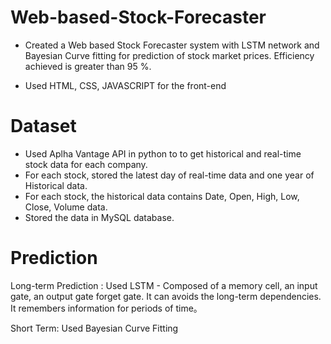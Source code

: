 # Web-based-Stock-Forecaster


- Created a Web based Stock Forecaster system with LSTM network and Bayesian Curve fitting for prediction of stock market prices. Efficiency achieved is greater than 95 %.

- Used HTML, CSS, JAVASCRIPT for the front-end

# Dataset
- Used Aplha Vantage API in python  to to get historical and real-time stock data for each company.
- For each stock, stored the latest day of real-time data and one year of Historical data.
- For each stock, the historical data contains Date, Open, High, Low, Close, Volume data.
- Stored the data in MySQL database.

# Prediction
Long-term Prediction : Used LSTM - Composed of a memory cell, an input gate, an output gate forget gate. It can avoids
the long-term dependencies. It remembers information for periods of time。 

Short Term: Used Bayesian Curve Fitting 

